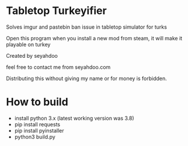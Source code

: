 # Tabletop Turkeyifier
Solves imgur and pastebin ban issue in tabletop simulator for turks

Open this program when you install a new mod from steam, it will make it playable on turkey

Created by seyahdoo

feel free to contact me from seyahdoo.com

Distributing this without giving my name or for money is forbidden.

# How to build
- install python 3.x (latest working version was 3.8)
- pip install requests
- pip install pyinstaller
- python3 build.py